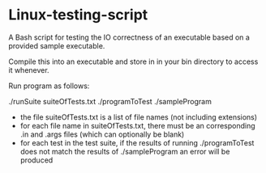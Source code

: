 # Linux-testing-script
A Bash script for testing the IO correctness of an executable based on a provided sample executable.

Compile this into an executable and store in in your bin directory to access it whenever.

Run program as follows:

./runSuite suiteOfTests.txt ./programToTest ./sampleProgram

- the file suiteOfTests.txt is a list of file names (not including extensions)
- for each file name in suiteOfTests.txt, there must be an corresponding .in and .args files (which can optionally be blank)
- for each test in the test suite, if the results of running ./programToTest does not match the results of ./sampleProgram an error will be produced